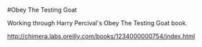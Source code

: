 #Obey The Testing Goat

Working through Harry Percival's Obey The Testing Goat book.

http://chimera.labs.oreilly.com/books/1234000000754/index.html
